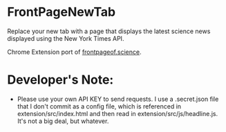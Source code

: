 FrontPageNewTab
========
Replace your new tab with a page that displays the latest science news displayed using the New York Times API. 

 Chrome Extension port of [frontpageof.science](http://frontpageof.science). 
 
 Developer's Note:
 =========
 - Please use your own API KEY to send requests. I use a .secret.json file that I don't commit as a config file, which is referenced in extension/src/index.html and then read in extension/src/js/headline.js. It's not a big deal, but whatever.
